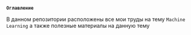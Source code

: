 **`Оглавление`**

В данном репозитории расположены все мои труды на тему `Machine Learning` а также полезные материалы на данную тему
